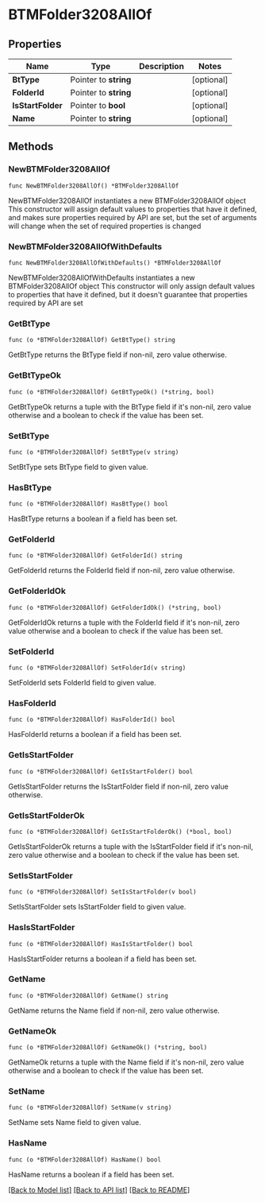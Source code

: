 # BTMFolder3208AllOf

## Properties

Name | Type | Description | Notes
------------ | ------------- | ------------- | -------------
**BtType** | Pointer to **string** |  | [optional] 
**FolderId** | Pointer to **string** |  | [optional] 
**IsStartFolder** | Pointer to **bool** |  | [optional] 
**Name** | Pointer to **string** |  | [optional] 

## Methods

### NewBTMFolder3208AllOf

`func NewBTMFolder3208AllOf() *BTMFolder3208AllOf`

NewBTMFolder3208AllOf instantiates a new BTMFolder3208AllOf object
This constructor will assign default values to properties that have it defined,
and makes sure properties required by API are set, but the set of arguments
will change when the set of required properties is changed

### NewBTMFolder3208AllOfWithDefaults

`func NewBTMFolder3208AllOfWithDefaults() *BTMFolder3208AllOf`

NewBTMFolder3208AllOfWithDefaults instantiates a new BTMFolder3208AllOf object
This constructor will only assign default values to properties that have it defined,
but it doesn't guarantee that properties required by API are set

### GetBtType

`func (o *BTMFolder3208AllOf) GetBtType() string`

GetBtType returns the BtType field if non-nil, zero value otherwise.

### GetBtTypeOk

`func (o *BTMFolder3208AllOf) GetBtTypeOk() (*string, bool)`

GetBtTypeOk returns a tuple with the BtType field if it's non-nil, zero value otherwise
and a boolean to check if the value has been set.

### SetBtType

`func (o *BTMFolder3208AllOf) SetBtType(v string)`

SetBtType sets BtType field to given value.

### HasBtType

`func (o *BTMFolder3208AllOf) HasBtType() bool`

HasBtType returns a boolean if a field has been set.

### GetFolderId

`func (o *BTMFolder3208AllOf) GetFolderId() string`

GetFolderId returns the FolderId field if non-nil, zero value otherwise.

### GetFolderIdOk

`func (o *BTMFolder3208AllOf) GetFolderIdOk() (*string, bool)`

GetFolderIdOk returns a tuple with the FolderId field if it's non-nil, zero value otherwise
and a boolean to check if the value has been set.

### SetFolderId

`func (o *BTMFolder3208AllOf) SetFolderId(v string)`

SetFolderId sets FolderId field to given value.

### HasFolderId

`func (o *BTMFolder3208AllOf) HasFolderId() bool`

HasFolderId returns a boolean if a field has been set.

### GetIsStartFolder

`func (o *BTMFolder3208AllOf) GetIsStartFolder() bool`

GetIsStartFolder returns the IsStartFolder field if non-nil, zero value otherwise.

### GetIsStartFolderOk

`func (o *BTMFolder3208AllOf) GetIsStartFolderOk() (*bool, bool)`

GetIsStartFolderOk returns a tuple with the IsStartFolder field if it's non-nil, zero value otherwise
and a boolean to check if the value has been set.

### SetIsStartFolder

`func (o *BTMFolder3208AllOf) SetIsStartFolder(v bool)`

SetIsStartFolder sets IsStartFolder field to given value.

### HasIsStartFolder

`func (o *BTMFolder3208AllOf) HasIsStartFolder() bool`

HasIsStartFolder returns a boolean if a field has been set.

### GetName

`func (o *BTMFolder3208AllOf) GetName() string`

GetName returns the Name field if non-nil, zero value otherwise.

### GetNameOk

`func (o *BTMFolder3208AllOf) GetNameOk() (*string, bool)`

GetNameOk returns a tuple with the Name field if it's non-nil, zero value otherwise
and a boolean to check if the value has been set.

### SetName

`func (o *BTMFolder3208AllOf) SetName(v string)`

SetName sets Name field to given value.

### HasName

`func (o *BTMFolder3208AllOf) HasName() bool`

HasName returns a boolean if a field has been set.


[[Back to Model list]](../README.md#documentation-for-models) [[Back to API list]](../README.md#documentation-for-api-endpoints) [[Back to README]](../README.md)



